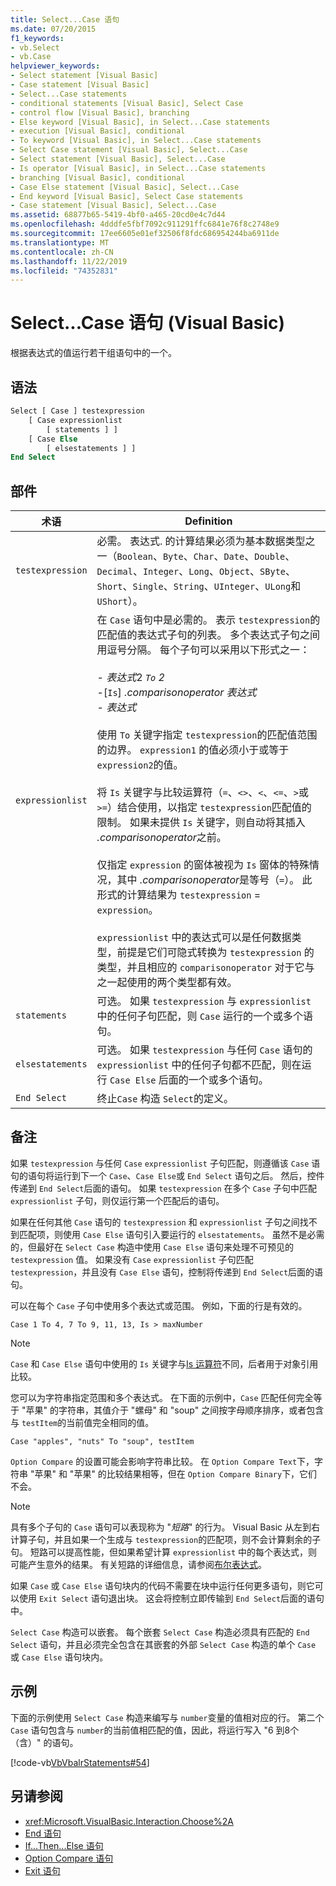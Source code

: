 ```yaml
---
title: Select...Case 语句
ms.date: 07/20/2015
f1_keywords:
- vb.Select
- vb.Case
helpviewer_keywords:
- Select statement [Visual Basic]
- Case statement [Visual Basic]
- Select...Case statements
- conditional statements [Visual Basic], Select Case
- control flow [Visual Basic], branching
- Else keyword [Visual Basic], in Select...Case statements
- execution [Visual Basic], conditional
- To keyword [Visual Basic], in Select...Case statements
- Select Case statement [Visual Basic], Select...Case
- Select statement [Visual Basic], Select...Case
- Is operator [Visual Basic], in Select...Case statements
- branching [Visual Basic], conditional
- Case Else statement [Visual Basic], Select...Case
- End keyword [Visual Basic], Select Case statements
- Case statement [Visual Basic], Select...Case
ms.assetid: 68877b65-5419-4bf0-a465-20cd0e4c7d44
ms.openlocfilehash: 4dddfe5fbf7092c911291ffc6841e76f8c2748e9
ms.sourcegitcommit: 17ee6605e01ef32506f8fdc686954244ba6911de
ms.translationtype: MT
ms.contentlocale: zh-CN
ms.lasthandoff: 11/22/2019
ms.locfileid: "74352831"
---
```

# <a name="selectcase-statement-visual-basic"></a>Select...Case 语句 (Visual Basic)
根据表达式的值运行若干组语句中的一个。  
  
## <a name="syntax"></a>语法  
  
```vb  
Select [ Case ] testexpression  
    [ Case expressionlist  
        [ statements ] ]  
    [ Case Else  
        [ elsestatements ] ]  
End Select  
```  
  
## <a name="parts"></a>部件  
  
|术语|Definition|  
|---|---|  
|`testexpression`|必需。 表达式. 的计算结果必须为基本数据类型之一（`Boolean`、`Byte`、`Char`、`Date`、`Double`、`Decimal`、`Integer`、`Long`、`Object`、`SByte`、`Short`、`Single`、`String`、`UInteger`、`ULong`和 `UShort`）。|  
|`expressionlist`|在 `Case` 语句中是必需的。 表示 `testexpression`的匹配值的表达式子句的列表。 多个表达式子句之间用逗号分隔。 每个子句可以采用以下形式之一：<br /><br /> -   *表达式*2 *`To` 2*<br />-[`Is`] *.comparisonoperator* *表达式*<br />-   *表达式*<br /><br /> 使用 `To` 关键字指定 `testexpression`的匹配值范围的边界。 `expression1` 的值必须小于或等于 `expression2`的值。<br /><br /> 将 `Is` 关键字与比较运算符（`=`、`<>`、`<`、`<=`、`>`或 `>=`）结合使用，以指定 `testexpression`匹配值的限制。 如果未提供 `Is` 关键字，则自动将其插入 *.comparisonoperator*之前。<br /><br /> 仅指定 `expression` 的窗体被视为 `Is` 窗体的特殊情况，其中 *.comparisonoperator*是等号（`=`）。 此形式的计算结果为 `testexpression` = `expression`。<br /><br /> `expressionlist` 中的表达式可以是任何数据类型，前提是它们可隐式转换为 `testexpression` 的类型，并且相应的 `comparisonoperator` 对于它与之一起使用的两个类型都有效。|  
|`statements`|可选。 如果 `testexpression` 与 `expressionlist`中的任何子句匹配，则 `Case` 运行的一个或多个语句。|  
|`elsestatements`|可选。 如果 `testexpression` 与任何 `Case` 语句的 `expressionlist` 中的任何子句都不匹配，则在运行 `Case Else` 后面的一个或多个语句。|  
|`End Select`|终止`Case` 构造 `Select`的定义。|  
  
## <a name="remarks"></a>备注  
 如果 `testexpression` 与任何 `Case` `expressionlist` 子句匹配，则遵循该 `Case` 语句的语句将运行到下一个 `Case`、`Case Else`或 `End Select` 语句之后。 然后，控件传递到 `End Select`后面的语句。 如果 `testexpression` 在多个 `Case` 子句中匹配 `expressionlist` 子句，则仅运行第一个匹配后的语句。  
  
 如果在任何其他 `Case` 语句的 `testexpression` 和 `expressionlist` 子句之间找不到匹配项，则使用 `Case Else` 语句引入要运行的 `elsestatements`。 虽然不是必需的，但最好在 `Select Case` 构造中使用 `Case Else` 语句来处理不可预见的 `testexpression` 值。 如果没有 `Case` `expressionlist` 子句匹配 `testexpression`，并且没有 `Case Else` 语句，控制将传递到 `End Select`后面的语句。  
  
 可以在每个 `Case` 子句中使用多个表达式或范围。 例如，下面的行是有效的。  
  
 `Case 1 To 4, 7 To 9, 11, 13, Is > maxNumber`  
  
> [!NOTE]
> `Case` 和 `Case Else` 语句中使用的 `Is` 关键字与[Is 运算符](../../../visual-basic/language-reference/operators/is-operator.md)不同，后者用于对象引用比较。  
  
 您可以为字符串指定范围和多个表达式。 在下面的示例中，`Case` 匹配任何完全等于 "苹果" 的字符串，其值介于 "螺母" 和 "soup" 之间按字母顺序排序，或者包含与 `testItem`的当前值完全相同的值。  
  
 `Case "apples", "nuts" To "soup", testItem`  
  
 `Option Compare` 的设置可能会影响字符串比较。 在 `Option Compare Text`下，字符串 "苹果" 和 "苹果" 的比较结果相等，但在 `Option Compare Binary`下，它们不会。  
  
> [!NOTE]
> 具有多个子句的 `Case` 语句可以表现称为 "*短路*" 的行为。 Visual Basic 从左到右计算子句，并且如果一个生成与 `testexpression`的匹配项，则不会计算剩余的子句。 短路可以提高性能，但如果希望计算 `expressionlist` 中的每个表达式，则可能产生意外的结果。 有关短路的详细信息，请参阅[布尔表达式](../../../visual-basic/programming-guide/language-features/operators-and-expressions/boolean-expressions.md)。  
  
 如果 `Case` 或 `Case Else` 语句块内的代码不需要在块中运行任何更多语句，则它可以使用 `Exit Select` 语句退出块。 这会将控制立即传输到 `End Select`后面的语句中。  
  
 `Select Case` 构造可以嵌套。 每个嵌套 `Select Case` 构造必须具有匹配的 `End Select` 语句，并且必须完全包含在其嵌套的外部 `Select Case` 构造的单个 `Case` 或 `Case Else` 语句块内。  
  
## <a name="example"></a>示例  
 下面的示例使用 `Select Case` 构造来编写与 `number`变量的值相对应的行。 第二个 `Case` 语句包含与 `number`的当前值相匹配的值，因此，将运行写入 "6 到8个（含）" 的语句。  
  
 [!code-vb[VbVbalrStatements#54](~/samples/snippets/visualbasic/VS_Snippets_VBCSharp/VbVbalrStatements/VB/Class1.vb#54)]  
  
## <a name="see-also"></a>另请参阅

- <xref:Microsoft.VisualBasic.Interaction.Choose%2A>
- [End 语句](../../../visual-basic/language-reference/statements/end-statement.md)
- [If...Then...Else 语句](../../../visual-basic/language-reference/statements/if-then-else-statement.md)
- [Option Compare 语句](../../../visual-basic/language-reference/statements/option-compare-statement.md)
- [Exit 语句](../../../visual-basic/language-reference/statements/exit-statement.md)
